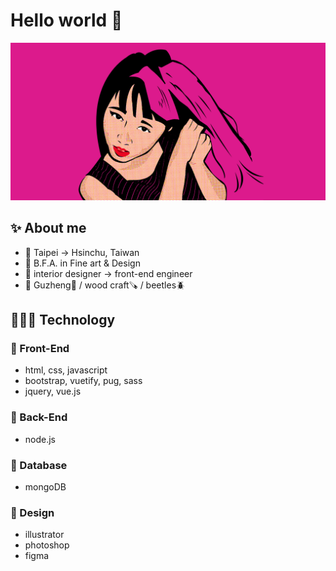 # Hello world 👋

![self portrait](https://github.com/haku19602/haku19602/blob/main/self_portrait.png?raw=true)

## ✨ About me
- 📍 Taipei -> Hsinchu, Taiwan
- 🏫 B.F.A. in Fine art & Design
- 💼 interior designer -> front-end engineer
- 🤍 Guzheng🎵 / wood craft🪚 / beetles🪲

## 👩🏻‍💻 Technology
### 📌 Front-End
- html, css, javascript
- bootstrap, vuetify, pug, sass
- jquery, vue.js

### 📌 Back-End
- node.js

### 📌 Database
- mongoDB

### 📌 Design
- illustrator
- photoshop
- figma

<!--
**haku19602/haku19602** is a ✨ _special_ ✨ repository because its `README.md` (this file) appears on your GitHub profile.

Here are some ideas to get you started:

- 🔭 I’m currently working on ...
- 🌱 I’m currently learning ...
- 👯 I’m looking to collaborate on ...
- 🤔 I’m looking for help with ...
- 💬 Ask me about ...
- 📫 How to reach me: ...
- 😄 Pronouns: ...
- ⚡ Fun fact: ...
-->
